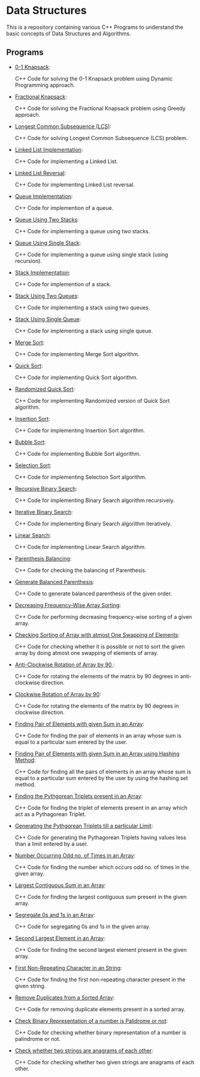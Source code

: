 # Data Structures

This is a repository containing various C++ Programs to understand the basic concepts of Data Structures and Algorithms.

## Programs

* [0-1 Knapsack](https://github.com/altruistcoder/Data-Structures/blob/master/01_knapsack.cpp):

  C++ Code for solving the 0-1 Knapsack problem using Dynamic Programming approach.


* [Fractional Knapsack](https://github.com/altruistcoder/Data-Structures/blob/master/fractional_knapsack.cpp):

  C++ Code for solving the Fractional Knapsack problem using Greedy approach. 


* [Longest Common Subsequence (LCS)](https://github.com/altruistcoder/Data-Structures/blob/master/lcs.cpp):

  C++ Code for solving Longest Common Subsequence (LCS) problem.


* [Linked List Implementation](https://github.com/altruistcoder/Data-Structures/blob/master/Linked%20List/linked_list.cpp):

  C++ Code for implementing a Linked List.


* [Linked List Reversal](https://github.com/altruistcoder/Data-Structures/blob/master/Linked%20List/linked_list_reversal.cpp):

  C++ Code for implementing Linked List reversal.


* [Queue Implementation](https://github.com/altruistcoder/Data-Structures/blob/master/Queue/queue.cpp):

  C++ Code for implemention of a queue.


* [Queue Using Two Stacks](https://github.com/altruistcoder/Data-Structures/blob/master/Queue/queue_using_stack.cpp):

  C++ Code for implementing a queue using two stacks.


* [Queue Using Single Stack](https://github.com/altruistcoder/Data-Structures/blob/master/Queue/queue_using_single_stack.cpp):

  C++ Code for implementing a queue using single stack (using recursion).


* [Stack Implementation](https://github.com/altruistcoder/Data-Structures/blob/master/Stack/stack.cpp):

  C++ Code for implemention of a stack.


* [Stack Using Two Queues](https://github.com/altruistcoder/Data-Structures/blob/master/Stack/stack_using_two_queues.cpp):

  C++ Code for implementing a stack using two queues.


* [Stack Using Single Queue](https://github.com/altruistcoder/Data-Structures/blob/master/Stack/stack_using_single_queue.cpp):

  C++ Code for implementing a stack using single queue.


* [Merge Sort](https://github.com/altruistcoder/Data-Structures/blob/master/Sorting%20Programs/merge_sort.cpp):

  C++ Code for implementing Merge Sort algorithm.


* [Quick Sort](https://github.com/altruistcoder/Data-Structures/blob/master/Sorting%20Programs/quick_sort.cpp):

  C++ Code for implementing Quick Sort algorithm.


* [Randomized Quick Sort](https://github.com/altruistcoder/Data-Structures/blob/master/Sorting%20Programs/quick_sort_randomized.cpp):

  C++ Code for implementing Randomized version of Quick Sort algorithm.


* [Insertion Sort](https://github.com/altruistcoder/Data-Structures/blob/master/Sorting%20Programs/insertion_sort.cpp):

  C++ Code for implementing Insertion Sort algorithm.


* [Bubble Sort](https://github.com/altruistcoder/Data-Structures/blob/master/Sorting%20Programs/bubble_sort.cpp):

  C++ Code for implementing Bubble Sort algorithm.


* [Selection Sort](https://github.com/altruistcoder/Data-Structures/blob/master/Sorting%20Programs/selection_sort.cpp):

  C++ Code for implementing Selection Sort algorithm.


* [Recursive Binary Search](https://github.com/altruistcoder/Data-Structures/blob/master/Searching%20Programs/binary_search_recursive.cpp):

  C++ Code for implementing Binary Search algorithm recursively.


* [Iterative Binary Search](https://github.com/altruistcoder/Data-Structures/blob/master/Searching%20Programs/binary_search_iterative.cpp):

  C++ Code for implementing Binary Search algorithm iteratively.


* [Linear Search](https://github.com/altruistcoder/Data-Structures/blob/master/Searching%20Programs/linear_search.cpp):

  C++ Code for implementing Linear Search algorithm.


* [Parenthesis Balancing](https://github.com/altruistcoder/Data-Structures/blob/master/balanced_parenthesis_check.cpp):

  C++ Code for checking the balancing of Parenthesis.


* [Generate Balanced Parenthesis](https://github.com/altruistcoder/Data-Structures/blob/master/generate_parenthesis.cpp):

  C++ Code to generate balanced parenthesis of the given order.


* [Decreasing Frequency-Wise Array Sorting](https://github.com/altruistcoder/Data-Structures/blob/master/decreasing_frequency_wise_sorting.cpp):

  C++ Code for performing decreasing frequency-wise sorting of a given array.


* [Checking Sorting of Array with atmost One Swapping of Elements](https://github.com/altruistcoder/Data-Structures/blob/master/check_sort_one_swap.cpp):

  C++ Code for checking whether it is possible or not to sort the given array by doing atmost one swapping of elements of array.


* [Anti-Clockwise Rotation of Array by 90 ](https://github.com/altruistcoder/Data-Structures/blob/master/90_degree_rotate_matrix.cpp):

  C++ Code for rotating the elements of the matrix by 90 degrees in anti-clockwise direction.


* [Clockwise Rotation of Array by 90](https://github.com/altruistcoder/Data-Structures/blob/master/90_degree_rotate_matrix_clockwise.cpp):

  C++ Code for rotating the elements of the matrix by 90 degrees in clockwise direction.


* [Finding Pair of Elements with given Sum in an Array](https://github.com/altruistcoder/Data-Structures/blob/master/pair_with_given_sum.cpp):

  C++ Code for finding the pair of elements in an array whose sum is equal to a particular sum entered by the user.


* [Finding Pair of Elements with given Sum in an Array using Hashing Method](https://github.com/altruistcoder/Data-Structures/blob/master/pair_with_given_sum_hashing.cpp):

  C++ Code for finding all the pairs of elements in an array whose sum is equal to a particular sum entered by the user by using the hashing set method.


* [Finding the Pythgorean Triplets present in an Array](https://github.com/altruistcoder/Data-Structures/blob/master/find_pythagorean_triplet_in_array.cpp):

  C++ Code for finding the triplet of elements present in an array which act as a Pythagorean Triplet.


* [Generating the Pythgorean Triplets till a particular Limit](https://github.com/altruistcoder/Data-Structures/blob/master/generate_pythagorean_triplet.cpp):

  C++ Code for generating the Pythagorean Triplets having values less than a limit entered by a user.


* [Number Occurring Odd no. of Times in an Array](https://github.com/altruistcoder/Data-Structures/blob/master/number_occurring_odd_times.cpp):

  C++ Code for finding the number which occurs odd no. of times in the given array.


* [Largest Contiguous Sum in an Array](https://github.com/altruistcoder/Data-Structures/blob/master/largest_contiguous_array_sum.cpp):

  C++ Code for finding the largest contiguous sum present in the given array.


* [Segregate 0s and 1s in an Array](https://github.com/altruistcoder/Data-Structures/blob/master/segregate_0_1.cpp):

  C++ Code for segregating 0s and 1s in the given array.


* [Second Largest Element in an Array](https://github.com/altruistcoder/Data-Structures/blob/master/second_largest_in_array.cpp):

  C++ Code for finding the second largest element present in the given array.


* [First Non-Repeating Character in an String](https://github.com/altruistcoder/Data-Structures/blob/master/first_non_repeating_character.cpp):

  C++ Code for finding the first non-repeating character present in the given string.


* [Remove Duplicates from a Sorted Array](https://github.com/altruistcoder/Data-Structures/blob/master/remove_duplicates_sorted_array.cpp):

  C++ Code for removing duplicate elements present in a sorted array.


* [Check Binary Representation of a number is Palidrome or not](https://github.com/altruistcoder/Data-Structures/blob/master/binary_palindrome.cpp):

  C++ Code for checking whether binary representation of a number is palindrome or not.


* [Check whether two strings are anagrams of each other](https://github.com/altruistcoder/Data-Structures/blob/master/check_anagrams.cpp):

  C++ Code for checking whether two given strings are anagrams of each other.

